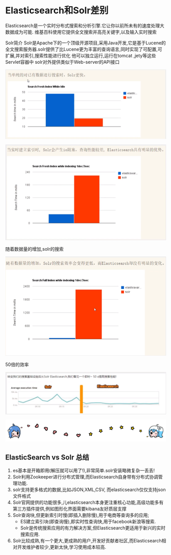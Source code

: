 # Elasticsearch和Solr差别

Elasticsearch是一个实时分布式搜索和分析引擎.它让你以前所未有的速度处理大数据成为可能.
维基百科使用它提供全文搜索并高亮关键字,以及输入实时搜索

Solr简介
Solr是Apache下的一个顶级开源项目,采用Java开发,它是基于Lucene的全文搜索服务器.solr提供了比Lucene更为丰富的查询语言,同时实现了可配置,可扩展,并对索引,搜索性能进行优化
他可以独立运行,运行在tomcat ,jety等这些Servlet容器中
solr对外提供类似于Web-server的API接口

![1596613190316](04-elasticsearch-%E5%92%8Csolr%E5%AF%B9%E6%AF%94.assets/1596613190316.png)

![1596613206055](04-elasticsearch-%E5%92%8Csolr%E5%AF%B9%E6%AF%94.assets/1596613206055.png)

随着数据量的增加,solr的搜索

![1596613233807](04-elasticsearch-%E5%92%8Csolr%E5%AF%B9%E6%AF%94.assets/1596613233807.png)

50倍的效率

![1596613255957](04-elasticsearch-%E5%92%8Csolr%E5%AF%B9%E6%AF%94.assets/1596613255957.png)

![1597974203192](04-elasticsearch-%E5%92%8Csolr%E5%AF%B9%E6%AF%94.assets/1597974203192.png)

## ElasticSearch vs Solr 总结

1. es基本是开箱即用(解压就可以用了!),非常简单.solr安装略微复杂一丢丢!
2. Solr利用Zookeeper进行分布式管理,而Elasticsearch自身带有分布式协调管理功能.
3. solr支持更多格式的数据,比如JSON,XML,CSV, 而elasticsearch仅仅支持json文件格式
4. Solr官网提供的功能很多,儿elasticsearch本身更注重核心功能,高级功能多有第三方插件提供,例如图形化界面需要kibana友好质层支撑
5. Solr查询块,但更新索引时慢(即插入删除慢),用于电商等查询多的应用;
   - ES建立索引块(即查询慢),即实时性查询快,用于facebook新浪等搜索.
   - Solr是传统搜索应用的有力解决方案,但Elasticsearch更适用于新兴的实时搜索应用.
6. Solr比较成熟,有一个更大,更成熟的用户,开发好贡献者社区,而Elasticsearch相对开发维护者较少,更新太快,学习使用成本较高.

